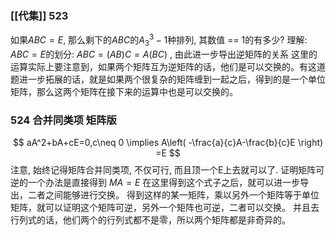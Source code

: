 ### [[代集]] 523

如果$ABC=E$, 那么剩下的$ABC$的$A_{3}^{3}-1$种排列, 其数值 == 1的有多少?
	理解: $ABC=E$的划分: $ABC = (AB)C = A(BC)$ , 由此进一步导出逆矩阵的关系
	这里的运算实际上要注意到，如果两个矩阵互为逆矩阵的话，他们是可以交换的。有这道题进一步拓展的话，就是如果两个很复杂的矩阵缠到一起之后，得到的是一个单位矩阵，那么这两个矩阵在接下来的运算中也是可以交换的。

### 524 合并同类项 矩阵版
$$
aA^2+bA+cE=0,c\neq 0 \implies A\left( -\frac{a}{c}A-\frac{b}{c}E \right) =E
$$
注意, 始终记得矩阵合并同类项, 不仅可行, 而且顶一个E上去就可以了. 
证明矩阵可逆的一个办法是直接得到 $MA=E$
在这里得到这个式子之后，就可以进一步导出，二者之间能够进行交换。
得到这样的某一矩阵，乘以另外一个矩阵等于单位矩阵，就可以证明这个矩阵可逆，另外一个矩阵也可逆，二者可以交换。
并且去行列式的话，他们两个的行列式都不是零，所以两个矩阵都是非奇异的。
